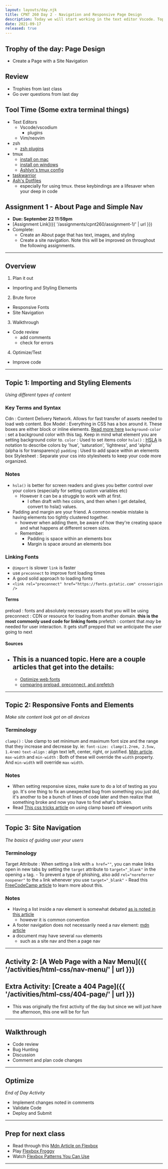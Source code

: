 ```yaml
---
layout: layouts/day.njk
title: CPNT 260 Day 2 - Navigation and Responsive Page Design
description: Today we will start working in the text editor Vscode. Topics include creating page navigation, using colour, typography, and white space.
date: 2021-09-17
released: true
---
```


## Trophy of the day: Page Design

- Create a Page with a Site Navigation

## Review

- Trophies from last class
- Go over questions from last day

## Tool Time (Some extra terminal things)

- Text Editors
  - Vscode/vscodium
    - plugins
  - Vim/neovim
- zsh
  - [zsh plugins](https://travis.media/top-10-oh-my-zsh-plugins-for-productive-developers/)
- tmux
  - [install on mac](https://macappstore.org/tmux/)
  - [install on windows](https://gist.github.com/DeanPDX/acff533cff0cfbda2761d1e62e8cb1a7)
  - [Ashlyn's tmux config](github)
- [taskwarrior](https://taskwarrior.org/)
- [Ash's Dotfiles](https://github.com/lilyx13/dotfiles)
  - especially for using tmux. these keybindings are a lifesaver when your deep in code

## Assignment 1 - About Page and Simple Nav

- **Due: September 22 11:59pm**
- [Assignment Link]({{ '/assignments/cpnt260/assignment-1/' | url }})
- Complete:
  - Create an About page that has text, images, and styling
  - Create a site navigation. Note this will be improved on throughout the following assignments.

---

## Overview

1. Plan it out

- Importing and Styling Elements

2. Brute force

- Responsive Fonts
- Site Navigation

3. Walkthrough

- Code review
  - add comments
  - check for errors

4. Optimize/Test

- Improve code

---

## Topic 1: Importing and Styling Elements

_Using different types of content_

### Key Terms and Syntax

Cdn
: Content Delivery Network. Allows for fast transfer of assets needed to load web content.
Box Model
: Everything in CSS has a box around it. These boxes are either block or inline elements. [Read more here](https://developer.mozilla.org/en-US/docs/Learn/CSS/Building_blocks/The_box_model)
`background-color`
: set a background color with this tag. Keep in mind what element you are setting background color to.
`color`
: Used to set items color
`hsla()`
: [HSLA](<https://developer.mozilla.org/en-US/docs/Web/CSS/color_value/hsla()>) is notation to describe colors by 'hue', 'saturation', 'lightness', and 'alpha' (alpha is for transparency)
`padding`
: Used to add space within an elements box
Stylesheet
: Separate your css into stylesheets to keep your code more organized.

### Notes

- `hsla()` is better for screen readers and gives you better control over your colors (especially for setting custom variables etc)
  - However it can be a struggle to work with at first.
    - I often draft with hex colors, and then when I get detailed, convert to hsla() values.
- Padding and margin are your friend. A common newbie mistake is having elements too tightly clustered together.
  - however when adding them, be aware of how they're creating space and what happens at different screen sizes.
  - Remember:
    - Padding is space within an elements box
    - Margin is space around an elements box

### Linking Fonts

- `@import` is slower `link` is faster
- use `preconnect` to improve font loading times
- A good solid approach to loading fonts
- `<link rel="preconnect" href="https://fonts.gstatic.com" crossorigin />`

#### Terms

preload
: fonts and absolutely necessary assets that you will be using
preconnect
: CDN or resource for loading from another domain. **this is the most commonly used code for linking fonts**
prefetch
: content that _may_ be needed for user interaction. It gets stuff prepped that we anticipate the user going to next

#### Sources

- This is a nuanced topic. Here are a couple articles that get into the details:
  -
  - [Optimize web fonts](https://www.freecodecamp.org/news/web-fonts-in-2018-f191a48367e8/)
  - [comparing preload, preconnect, and prefetch](https://george.mand.is/2019/11/whats-the-difference-between-link-preload-preconnect-and-prefetch/)

---

## Topic 2: Responsive Fonts and Elements

_Make site content look got on all devices_

### Terminology

`clamp()`
: Use clamp to set minimum and maximum font size and the range that they increase and decrease by. ie: `font-size: clamp(1.2rem, 2.5vw, 1.4rem)`
`text-align`
: align text left, center, right, or justified. [Mdn article](https://developer.mozilla.org/en-US/docs/Web/CSS/text-align).
`max-width` and `min-width`
: Both of these will override the `width` property. And `min-width` will override `max-width`.

### Notes

- When setting responsive sizes, make sure to do a lot of testing as you go. It's one thing to fix an unexpected bug from something you just did, it's another to be a bunch of lines of code later and then realize that something broke and now you have to find what's broken.
- Read [This css tricks article](https://css-tricks.com/linearly-scale-font-size-with-css-clamp-based-on-the-viewport/) on using clamp based off viewport units

---

## Topic 3: Site Navigation

_The basics of guiding user your users_

### Terminology

Target Attribute
: When setting a link with `a href=""`, you can make links open in new tabs by setting the `target` attribute to `target="_blank"` in the opening `a` tag. - To prevent a type of phishing, also add `rel="noreferrer noopener"` to the `a` link whenever you use `target="_blank"` - Read this [FreeCodeCamp article](https://www.freecodecamp.org/news/how-to-use-html-to-open-link-in-new-tab/) to learn more about this.

### Notes

- Having a list inside a nav element is somewhat debated [as is noted in this article](https://css-tricks.com/navigation-in-lists-to-be-or-not-to-be/)
  - however it is common convention
- A footer navigation does not necessarily need a nav element: [mdn article](https://developer.mozilla.org/en-US/docs/Web/HTML/Element/nav)
- a document may have several `nav` elements
  - such as a site nav and then a page nav

---

## Activity 2: [A Web Page with a Nav Menu]({{ '/activities/html-css/nav-menu/' | url }})

## Extra Activity: [Create a 404 Page]({{ '/activities/html-css/404-page/' | url }})

- This was originally the first activity of the day but since we will just have the afternoon, this one will be for fun

---

## Walkthrough

- Code review
- Bug Hunting
- Discussion
- Comment and plan code changes

---

## Optimize

_End of Day Activity_

- Implement changes noted in comments
- Validate Code
- Deploy and Submit

---

## Prep for next class

- Read through this [Mdn Article on Flexbox](https://developer.mozilla.org/en-US/docs/Learn/CSS/CSS_layout/Flexbox)
- Play [Flexbox Froggy](https://flexboxfroggy.com/)
- Watch [Flexbox Patterns You Can Use](https://www.youtube.com/watch?v=vQAvjof1oe4)

---
